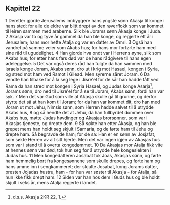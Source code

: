 ## Kapittel 22

1 Deretter gjorde Jerusalems innbyggere hans yngste sønn Akasja til konge i hans sted; for alle de eldre var blitt drept av den røverflokk som var kommet til leiren sammen med araberne. Slik ble Jorams sønn Akasja konge i Juda.
2 Akasja var to og tyve år gammel da han ble konge, og regjerte ett år i Jerusalem; hans mor hette Atalja og var en datter av Omri.
3 Også han vandret på samme veier som Akabs hus; for hans mor forførte ham med sine råd til ugudelighet.
4 Han gjorde hva ondt var i Herrens øyne, slik som Akabs hus; for etter hans fars død var de hans rådgivere til hans egen ødeleggelse.
5 Det var også deres råd han fulgte da han sammen med Israels konge Joram, Akabs sønn, dro ut i krig mot Hasael, kongen i Syria, og stred mot ham ved Ramot i Gilead. Men syrerne såret Joram.
6 Da vendte han tilbake for å la seg lege i Jisre'el for de sår han hadde fått ved Rama da han stred mot kongen i Syria Hasael, og Judas konge Asarja[^1], Jorams sønn, dro ned til Jisre'el for å se til Joram, Akabs sønn, fordi han var syk.
7 Men det var Gud som ville at Akasja skulle gå til grunne, og derfor styrte det så at han kom til Joram; for da han var kommet dit, dro han med Joram ut mot Jehu, Nimsis sønn, som Herren hadde salvet til å utrydde Akabs hus,
8 og så hendte det at Jehu, da han fullbyrdet dommen over Akabs hus, møtte Judas høvdinger og Akasjas brorsønner, som var i Akasjas tjeneste, og drepte dem.
9 Så søkte han etter Akasja, og han ble grepet mens han holdt seg skjult i Samaria, og de førte ham til Jehu og drepte ham. Så begravde de ham; for de sa: Han er en sønn av Josjafat, som søkte Herren av alt sitt hjerte. Men det var ingen igjen av Akasjas hus som var i stand til å overta kongedømmet.
10 Da Akasjas mor Atalja fikk vite at hennes sønn var død, tok hun seg for å utrydde hele kongeslekten i Judas hus.
11 Men kongedatteren Josabat tok Joas, Akasjas sønn, og førte ham hemmelig bort fra kongesønnene som skulle drepes, og førte ham og hans amme inn i sengkammeret; der skjulte Josabat, kong Jorams datter, presten Jojadas hustru, ham - for hun var søster til Akasja - for Atalja, så hun ikke fikk drept ham.
12 Siden var han hos dem i Guds hus og ble holdt skjult i seks år, mens Atalja regjerte i landet.

[^1]:  d.s.s. Akasja 2KR 22, 1.

